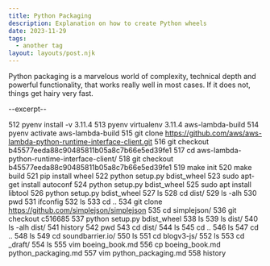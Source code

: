 ```yaml
---
title: Python Packaging
description: Explanation on how to create Python wheels
date: 2023-11-29
tags:
  - another tag
layout: layouts/post.njk
---
```


Python packaging is a marvelous world of complexity, technical depth and powerful functionality, that works really well in most cases. If it does not, things get hairy very fast.

--excerpt--

512  pyenv install -v 3.11.4
  513  pyenv virtualenv 3.11.4 aws-lambda-build
  514  pyenv activate aws-lambda-build
  515  git clone https://github.com/aws/aws-lambda-python-runtime-interface-client.git
  516  git checkout b45577eeda88c90485811b05a8c7b66e5ed39fe1
  517  cd aws-lambda-python-runtime-interface-client/
  518  git checkout b45577eeda88c90485811b05a8c7b66e5ed39fe1
  519  make init
  520  make build
  521  pip install wheel
  522  python setup.py bdist_wheel
  523  sudo apt-get install autoconf
  524  python setup.py bdist_wheel
  525  sudo apt install libtool
  526  python setup.py bdist_wheel
  527  ls
  528  cd dist/
  529  ls -alh
  530  pwd
  531  ifconfig
  532  ls
  533  cd ..
  534  git clone https://github.com/simplejson/simplejson
  535  cd simplejson/
  536  git checkout c516685
  537  python setup.py bdist_wheel
  538  ls
  539  ls dist/
  540  ls -alh dist/
  541  history
  542  pwd
  543  cd dist/
  544  ls
  545  cd ..
  546  ls
  547  cd ..
  548  ls
  549  cd soundbarrier.io/
  550  ls
  551  cd blogv3-js/
  552  ls
  553  cd _draft/
  554  ls
  555  vim boeing_book.md
  556  cp boeing_book.md python_packaging.md
  557  vim python_packaging.md
  558  history

